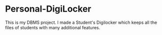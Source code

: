# Personal-DigiLocker
This is my DBMS project. I made a Student's Digilocker which keeps all the files of students with many additional features.
